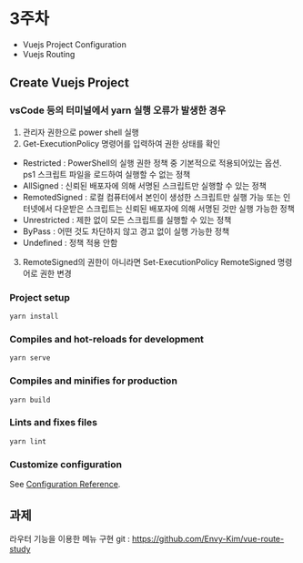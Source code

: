 # 3주차
- Vuejs Project Configuration
- Vuejs Routing


## Create Vuejs Project

### vsCode 등의 터미널에서 yarn 실행 오류가 발생한 경우
1. 관리자 권한으로 power shell 실행
2. Get-ExecutionPolicy 명령어를 입력하여 권한 상태를 확인
- Restricted : PowerShell의 실행 권한 정책 중 기본적으로 적용되어있는 옵션. ps1 스크립트 파일을 로드하여 실행할 수 없는 정책
- AllSigned : 신뢰된 배포자에 의해 서명된 스크립트만 실행할 수 있는 정책
- RemotedSigned : 로컬 컴퓨터에서 본인이 생성한 스크립트만 실행 가능 또는 인터넷에서 다운받은 스크립트는 신뢰된 배포자에 의해 서명된 것만 실행 가능한 정책
- Unrestricted : 제한 없이 모든 스크립트를 실행할 수 있는 정책
- ByPass : 어떤 것도 차단하지 않고 경고 없이 실행 가능한 정책
- Undefined : 정책 적용 안함
3. RemoteSigned의 권한이 아니라면 Set-ExecutionPolicy RemoteSigned 명령어로 권한 변경

### Project setup
```
yarn install
```

### Compiles and hot-reloads for development
```
yarn serve
```

### Compiles and minifies for production
```
yarn build
```

### Lints and fixes files
```
yarn lint
```

### Customize configuration
See [Configuration Reference](https://cli.vuejs.org/config/).


## 과제
라우터 기능을 이용한 메뉴 구현
git : https://github.com/Envy-Kim/vue-route-study